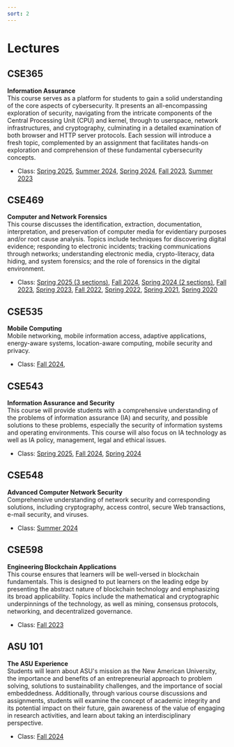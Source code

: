 ```yaml
---
sort: 2
---
```


# Lectures


## CSE365 
**Information Assurance**\
This course serves as a platform for students to gain a solid understanding of the core aspects of cybersecurity. It presents an all-encompassing exploration of security, navigating from the intricate components of the Central Processing Unit (CPU) and kernel, through to userspace, network infrastructures, and cryptography, culminating in a detailed examination of both browser and HTTP server protocols. Each session will introduce a fresh topic, complemented by an assignment that facilitates hands-on exploration and comprehension of these fundamental cybersecurity concepts.

- Class:
<a href="https://catalog.apps.asu.edu/catalog/classes/classlist?keywords=16597&searchType=all&term=2251#detailsOpen=16597" target="_blank"> Spring 2025</a>, 
<a href="https://catalog.apps.asu.edu/catalog/classes/classlist?keywords=48695&searchType=all&term=2244#detailsOpen=48695" target="_blank"> Summer 2024</a>, 
<a href="https://catalog.apps.asu.edu/catalog/classes/classlist?keywords=17217&searchType=all&term=2241&collapse=Y" target="_blank"> Spring 2024</a>, 
<a href="https://catalog.apps.asu.edu/catalog/classes/classlist?keywords=88662&searchType=all&term=2237&collapse=Y" target="_blank"> Fall 2023</a>, 
<a href="https://catalog.apps.asu.edu/catalog/classes/classlist?keywords=48728&searchType=all&term=2234&collapse=Y" target="_blank"> Summer 2023</a>


## CSE469 
**Computer and Network Forensics**\
This course discusses the identification, extraction, documentation, interpretation, and preservation of computer media for evidentiary purposes and/or root cause analysis. Topics include techniques for discovering digital evidence; responding to electronic incidents; tracking communications through networks; understanding electronic media, crypto-literacy, data hiding, and system forensics; and the role of forensics in the digital environment.

- Class: 
<a href="https://catalog.apps.asu.edu/catalog/classes/classlist?keywords=13026&searchType=all&term=2251#detailsOpen=13026" target="_blank"> Spring 2025 (3 sections)</a>, 
<a href="https://catalog.apps.asu.edu/catalog/classes/classlist?keywords=86694&searchType=all&term=2247#detailsOpen=86694" target="_blank"> Fall 2024</a>, 
<a href="https://catalog.apps.asu.edu/catalog/classes/classlist?keywords=13282&searchType=all&term=2241&collapse=Y" target="_blank"> Spring 2024 (2 sections)</a>, 
<a href="https://catalog.apps.asu.edu/catalog/classes/classlist?keywords=84246&searchType=all&term=2237&collapse=Y" target="_blank"> Fall 2023</a>, 
<a href="https://catalog.apps.asu.edu/catalog/classes/classlist?keywords=13565&searchType=all&term=2231&collapse=Y" target="_blank"> Spring 2023</a>, 
<a href="https://catalog.apps.asu.edu/catalog/classes/classlist?campusOrOnlineSelection=A&catalogNbr=469&honors=F&promod=F&searchType=all&subject=CSE&term=2227" target="_blank"> Fall 2022</a>,
<a href="https://catalog.apps.asu.edu/catalog/classes/classlist?campusOrOnlineSelection=A&catalogNbr=469&honors=F&promod=F&searchType=all&subject=CSE&term=2221" target="_blank"> Spring 2022</a>,
<a href="https://catalog.apps.asu.edu/catalog/classes/classlist?campusOrOnlineSelection=A&catalogNbr=469&honors=F&promod=F&searchType=all&subject=CSE&term=2211" target="_blank"> Spring 2021</a>,
<a href="https://catalog.apps.asu.edu/catalog/classes/classlist?campusOrOnlineSelection=A&catalogNbr=469&honors=F&promod=F&searchType=all&subject=CSE&term=2201" target="_blank"> Spring 2020</a>

## CSE535
**Mobile Computing**\
Mobile networking, mobile information access, adaptive applications, energy-aware systems, location-aware computing, mobile security and privacy.
- Class: <a href="https://catalog.apps.asu.edu/catalog/classes/classlist?keywords=64777&searchType=all&term=2247#detailsOpen=64777" target="_blank"> Fall 2024</a>, 

## CSE543
**Information Assurance and Security**\
This course will provide students with a comprehensive understanding of the problems of information assurance (IA) and security, and possible solutions to these problems, especially the security of information systems and operating environments. This course will also focus on IA technology as well as IA policy, management, legal and ethical issues.

- Class:
<a href="https://catalog.apps.asu.edu/catalog/classes/classlist?keywords=25244&searchType=all&term=2251#detailsOpen=25244" target="_blank"> Spring 2025</a>,
<a href="https://catalog.apps.asu.edu/catalog/classes/classlist?keywords=86696&searchType=all&term=2247#detailsOpen=86696-120209" target="_blank"> Fall 2024</a>,
<a href="https://catalog.apps.asu.edu/catalog/classes/classlist?keywords=86696&searchType=all&term=2247#detailsOpen=27725-120209" target="_blank"> Spring 2024</a>

## CSE548
**Advanced Computer Network Security**\
Comprehensive understanding of network security and corresponding solutions, including cryptography, access control, secure Web transactions, e-mail security, and viruses.

- Class: <a href="https://catalog.apps.asu.edu/catalog/classes/classlist?keywords=43286&searchType=all&term=2244#detailsOpen=43286" target="_blank"> Summer 2024</a>


## CSE598
**Engineering Blockchain Applications**\
This course ensures that learners will be well-versed in blockchain fundamentals. This is designed to put learners on the leading edge by presenting the abstract
nature of blockchain technology and emphasizing its broad applicability. Topics include the mathematical and cryptographic underpinnings of the technology, as well as mining, consensus protocols, networking, and decentralized governance.

- Class: <a href="https://catalog.apps.asu.edu/catalog/classes/classlist?keywords=84246&searchType=all&term=2237#detailsOpen=84246-104278" target="_blank"> Fall 2023</a>

## ASU 101
**The ASU Experience**\
Students will learn about ASU's mission as the New American University, the importance and benefits of an entrepreneurial approach to problem solving, solutions to sustainability challenges, and the importance of social embeddedness. Additionally, through various course discussions and assignments, students will examine the concept of academic integrity and its potential impact on their future, gain awareness of the value of engaging in research activities, and learn about taking an interdisciplinary perspective.

- Class: <a href="https://catalog.apps.asu.edu/catalog/courses/courselist?subject=ASU&catalogNbr=101-CAI&term=2247&collapse=Y" target="_blank"> Fall 2024</a>
